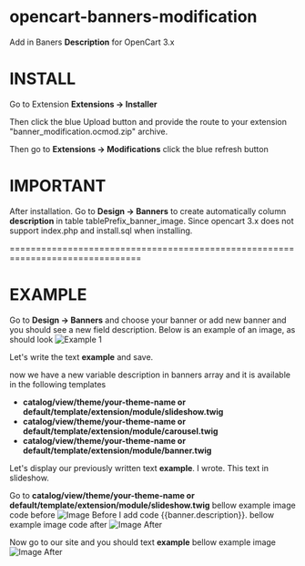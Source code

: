 # opencart-banners-modification
Add in Baners **Description** for OpenCart 3.x

# INSTALL

Go to Extension **Extensions -> Installer**

Then click the blue Upload button and provide the route to your extension "banner_modification.ocmod.zip" archive.

Then go to **Extensions -> Modifications** click the blue refresh button

# IMPORTANT 

After installation. Go to **Design -> Banners** to create 
automatically column **description** in table tablePrefix_banner_image. Since opencart 3.x does not support index.php and install.sql when installing.

===============================================================================

# EXAMPLE

Go to **Design -> Banners** and choose your banner or add new banner and you should see a new field description. Below is an example of an image, as should look
![Example 1](https://github.com/azikooo777/opencart-banners-modification/blob/master/images/example-1.png)

Let's write the text **example** and save.

now we have a new variable description in banners array 
and it is available in the following templates
  * **catalog/view/theme/your-theme-name or default/template/extension/module/slideshow.twig**
  * **catalog/view/theme/your-theme-name or default/template/extension/module/carousel.twig**
  * **catalog/view/theme/your-theme-name or default/template/extension/module/banner.twig**
  
Let's display our previously written text **example**. I wrote. This text in slideshow.

Go to **catalog/view/theme/your-theme-name or default/template/extension/module/slideshow.twig** bellow example image code before
![Image Before](https://github.com/azikooo777/opencart-banners-modification/blob/master/images/example-2.png)
I add code {{banner.description}}. bellow example image code after
![Image After](https://github.com/azikooo777/opencart-banners-modification/blob/master/images/example-3.png)

Now go to our site and you should text **example** bellow example image
![Image After](https://github.com/azikooo777/opencart-banners-modification/blob/master/images/example-4.png)
